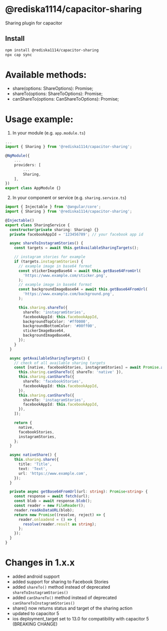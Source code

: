 # @rediska1114/capacitor-sharing

Sharing plugin for capacitor

## Install

```bash
npm install @rediska1114/capacitor-sharing
npx cap sync
```

# Available methods:

- share(options: ShareOptions): Promise<NativeShareResult>;
- shareTo(options: ShareToOptions): Promise<boolean>;
- canShareTo(options: CanShareToOptions): Promise<boolean>;

# Usage example:

1. In your module (e.g. `app.module.ts`)

```ts
...
import { Sharing } from '@rediska1114/capacitor-sharing';

@NgModule({
	...
	providers: [
		...
		Sharing,
	],
})
export class AppModule {}

```

2. In your component or service (e.g. `sharing.service.ts`)

```ts
import { Injectable } from '@angular/core';
import { Sharing } from '@rediska1114/capacitor-sharing';

@Injectable()
export class SharingService {
  constructor(private sharing: Sharing) {}
  private facebookAppId = '123456789'; // your facebook app id

  async shareToInstagramStories() {
    const targets = await this.getAvailableSharingTargets();

    // instagram stories for example
    if (targets.instagramStories) {
      // example image in base64 format
      const stickerImageBase64 = await this.getBase64FromUrl(
        'https://www.example.com/sticker.png',
      );
      // example image in base64 format
      const backgroundImageBase64 = await this.getBase64FromUrl(
        'https://www.example.com/background.png',
      );

      this.sharing.shareTo({
        shareTo: 'instagramStories',
        facebookAppId: this.facebookAppId,
        backgroundTopColor: '#ff0000',
        backgroundBottomColor: '#00ff00',
        stickerImageBase64,
        backgroundImageBase64,
      });
    }
  }

  async getAvailableSharingTargets() {
    // check of all available sharing targets
    const [native, facebookStories, instagramStories] = await Promise.all([
      this.sharing.canShareTo({ shareTo: 'native' }),
      this.sharing.canShareTo({
        shareTo: 'facebookStories',
        facebookAppId: this.facebookAppId,
      }),
      this.sharing.canShareTo({
        shareTo: 'instagramStories',
        facebookAppId: this.facebookAppId,
      }),
    ]);

    return {
      native,
      facebookStories,
      instagramStories,
    };
  }

  async nativeShare() {
    this.sharing.share({
      title: 'Title',
      text: 'Text',
      url: 'https://www.example.com',
    });
  }

  private async getBase64FromUrl(url: string): Promise<string> {
    const response = await fetch(url);
    const blob = await response.blob();
    const reader = new FileReader();
    reader.readAsDataURL(blob);
    return new Promise((resolve, reject) => {
      reader.onloadend = () => {
        resolve(reader.result as string);
      };
    });
  }
}
```

# Changes in 1.x.x

- added android support
- added support for sharing to Facebook Stories
- added `shareTo()` method instead of deprecated `shareToInstagramStories()`
- added `canShareTo()` method instead of deprecated `canShareToInstagramStories()`
- share() now returns status and target of the sharing action
- updated to capacitor 5
- ios deployment_target set to 13.0 for compatibility with capacitor 5 (BREAKING CHANGE)
